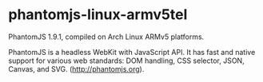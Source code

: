 phantomjs-linux-armv5tel
========================

PhantomJS 1.9.1, compiled on Arch Linux ARMv5 platforms.

PhantomJS is a headless WebKit with JavaScript API. It has fast and native support for various web standards: DOM handling, CSS selector, JSON, Canvas, and SVG. (http://phantomjs.org).
